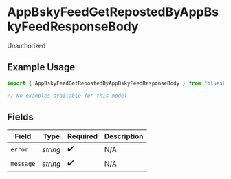 # AppBskyFeedGetRepostedByAppBskyFeedResponseBody

Unauthorized

## Example Usage

```typescript
import { AppBskyFeedGetRepostedByAppBskyFeedResponseBody } from "bluesky/models/errors";

// No examples available for this model
```

## Fields

| Field              | Type               | Required           | Description        |
| ------------------ | ------------------ | ------------------ | ------------------ |
| `error`            | *string*           | :heavy_check_mark: | N/A                |
| `message`          | *string*           | :heavy_check_mark: | N/A                |